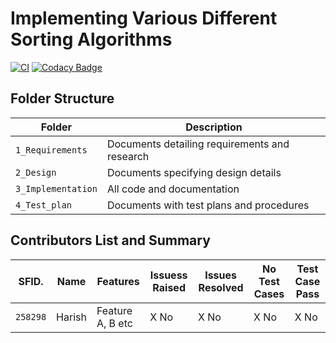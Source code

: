 # Implementing Various Different Sorting Algorithms

[![CI](https://github.com/harish1543/Step-in-Mini-Project/actions/workflows/blank.yml/badge.svg)](https://github.com/harish1543/Step-in-Mini-Project/actions/workflows/blank.yml)
[![Codacy Badge](https://app.codacy.com/project/badge/Grade/b591ce0bbb05440cb8f698e39b308ff5)](https://www.codacy.com/gh/harish1543/Step-in-Mini-Project/dashboard?utm_source=github.com&amp;utm_medium=referral&amp;utm_content=harish1543/Step-in-Mini-Project&amp;utm_campaign=Badge_Grade)

## Folder Structure
Folder             | Description
-------------------| -----------------------------------------
`1_Requirements`   | Documents detailing requirements and research
`2_Design`         | Documents specifying design details
`3_Implementation` | All code and documentation
`4_Test_plan`      | Documents with test plans and procedures

## Contributors List and Summary

SFID. |  Name   |    Features    | Issuess Raised |Issues Resolved|No Test Cases|Test Case Pass
-------|---------|----------------|----------------|---------------|-------------|--------------
`258298` | Harish  | Feature A, B etc    | X No     | X No   |X No   |X No     
